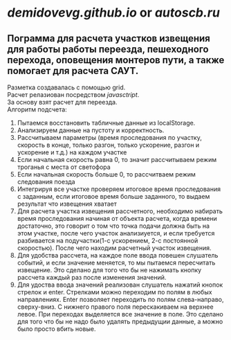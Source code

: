 # ***demidovevg.github.io*** or ***autoscb.ru***
## Пограмма для расчета участков извещения для работы работы переезда, пешеходного перехода, оповещения монтеров пути, а также помогает для расчета САУТ.
Разметка создавалась с помощью grid. <br>
Расчет релазиован посредством *javasctript*.<br>
За основу взят расчет для переезда.<br>
Алгоритм подсчета:
1) Пытаемся восстановить табличные данные из localStorage.
2) Анализируем данные на пустоту и корректность.
3) Рассчитываем параметры (время проследования по участку, скорость в конце, только разгон, только ускорение, разгон и ускорение и т.д.) на каждом участке
4) Если начальная скорость равна 0, то значит рассчитываем режим троганья с места от светофора
5) Если начальная скорость больше 0, то рассчитваем режим следования поезда
6) Интегрируя все участке проверяем итоговое время проследования с заданным, если итоговое время больше заданного, то выдаем результат что извещения хватает
7) Для расчета участка извещения рассчетного, необходимо набирать время проследования начиная от объекта расчета, когда времени достаточно, это говорит о том 
что точка подачи должна быть на этом участке, после чего участок анализиуется, и если требуется разбивается на подучастки(1-с ускорением, 2-с постоянной скоростью).
После чего находим расчетный участок извещения.
8) Для удобства рассчета, на каждое поле ввода повешен слушатель событий, и если значение меняется, то мы пытаемся пересчитать извещение. 
Это сделано для того что бы не нажимать кнопку рассчета каждый раз после изменения значений.
9) Для удоства ввода значений реализован слушатель нажатий кнопок стрелок и enter. Стрелками можно переходим по полям в любых направлениях. 
Enter позволяет переходить по полям слева-направо, сверху-вниз. С нижнего правого поля перескакиваем на верхнее левое. 
При переходах выделяется все значение в поле. Это сделано для того что бы не надо было удалять предыдущии данные, а можно было просто вбить новые.

